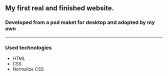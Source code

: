 ## My first real and finished website.
### Developed from a psd maket for desktop and adopted by my own
*** 
### Used technologies 
  * HTML
  * CSS
  * Normalize CSS
